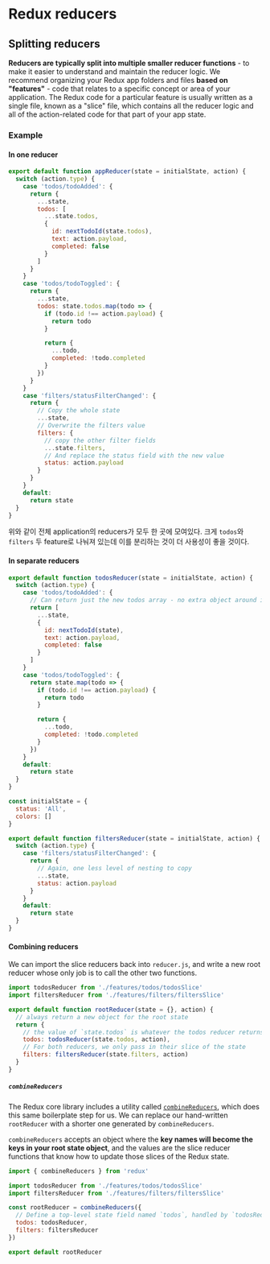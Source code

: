 # Redux reducers

## Splitting reducers

**Reducers are typically split into multiple smaller reducer functions** - to make it easier to understand and maintain the reducer logic. We recommend organizing your Redux app folders and files **based on "features"** - code that relates to a specific concept or area of your application. The Redux code for a particular feature is usually written as a single file, known as a "slice" file, which contains all the reducer logic and all of the action-related code for that part of your app state.

### Example

#### In one reducer

```js
export default function appReducer(state = initialState, action) {
  switch (action.type) {
    case 'todos/todoAdded': {
      return {
        ...state,
        todos: [
          ...state.todos,
          {
            id: nextTodoId(state.todos),
            text: action.payload,
            completed: false
          }
        ]
      }
    }
    case 'todos/todoToggled': {
      return {
        ...state,
        todos: state.todos.map(todo => {
          if (todo.id !== action.payload) {
            return todo
          }

          return {
            ...todo,
            completed: !todo.completed
          }
        })
      }
    }
    case 'filters/statusFilterChanged': {
      return {
        // Copy the whole state
        ...state,
        // Overwrite the filters value
        filters: {
          // copy the other filter fields
          ...state.filters,
          // And replace the status field with the new value
          status: action.payload
        }
      }
    }
    default:
      return state
  }
}
```

위와 같이 전체 application의 reducers가 모두 한 곳에 모여있다. 크게 `todos`와 `filters` 두 feature로 나눠져 있는데 이를 분리하는 것이 더 사용성이 좋을 것이다.

#### In separate reducers

```js
export default function todosReducer(state = initialState, action) {
  switch (action.type) {
    case 'todos/todoAdded': {
      // Can return just the new todos array - no extra object around it
      return [
        ...state,
        {
          id: nextTodoId(state),
          text: action.payload,
          completed: false
        }
      ]
    }
    case 'todos/todoToggled': {
      return state.map(todo => {
        if (todo.id !== action.payload) {
          return todo
        }

        return {
          ...todo,
          completed: !todo.completed
        }
      })
    }
    default:
      return state
  }
}
```

```js
const initialState = {
  status: 'All',
  colors: []
}

export default function filtersReducer(state = initialState, action) {
  switch (action.type) {
    case 'filters/statusFilterChanged': {
      return {
        // Again, one less level of nesting to copy
        ...state,
        status: action.payload
      }
    }
    default:
      return state
  }
}
```

#### Combining reducers

We can import the slice reducers back into `reducer.js`, and write a new root reducer whose only job is to call the other two functions.

```js
import todosReducer from './features/todos/todosSlice'
import filtersReducer from './features/filters/filtersSlice'

export default function rootReducer(state = {}, action) {
  // always return a new object for the root state
  return {
    // the value of `state.todos` is whatever the todos reducer returns
    todos: todosReducer(state.todos, action),
    // For both reducers, we only pass in their slice of the state
    filters: filtersReducer(state.filters, action)
  }
}
```

##### `combineReducers`

The Redux core library includes a utility called [`combineReducers`](https://redux.js.org/api/combinereducers), which does this same boilerplate step for us. We can replace our hand-written `rootReducer` with a shorter one generated by `combineReducers`.

`combineReducers` accepts an object where the **key names will become the keys in your root state object**, and the values are the slice reducer functions that know how to update those slices of the Redux state.

```js
import { combineReducers } from 'redux'

import todosReducer from './features/todos/todosSlice'
import filtersReducer from './features/filters/filtersSlice'

const rootReducer = combineReducers({
  // Define a top-level state field named `todos`, handled by `todosReducer`
  todos: todosReducer,
  filters: filtersReducer
})

export default rootReducer
```
